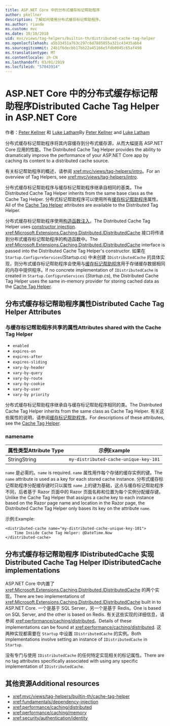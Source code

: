 ```yaml
---
title: ASP.NET Core 中的分布式缓存标记帮助程序
author: pkellner
description: 了解如何使用分布式缓存标记帮助程序。
ms.author: riande
ms.custom: mvc
ms.date: 10/10/2018
uid: mvc/views/tag-helpers/builtin-th/distributed-cache-tag-helper
ms.openlocfilehash: a5b33451a763c297c6d7885855a321c43435abb4
ms.sourcegitcommit: 24b1f6decbb17bb22a45166e5fdb0845c65af498
ms.translationtype: MT
ms.contentlocale: zh-CN
ms.lasthandoff: 03/01/2019
ms.locfileid: "57043914"
---
```

# <a name="distributed-cache-tag-helper-in-aspnet-core"></a><span data-ttu-id="a5567-103">ASP.NET Core 中的分布式缓存标记帮助程序</span><span class="sxs-lookup"><span data-stu-id="a5567-103">Distributed Cache Tag Helper in ASP.NET Core</span></span>

<span data-ttu-id="a5567-104">作者：[Peter Kellner](http://peterkellner.net) 和 [Luke Latham](https://github.com/guardrex)</span><span class="sxs-lookup"><span data-stu-id="a5567-104">By [Peter Kellner](http://peterkellner.net) and [Luke Latham](https://github.com/guardrex)</span></span>

<span data-ttu-id="a5567-105">分布式缓存标记帮助程序将其内容缓存到分布式缓存源，从而大幅提高 ASP.NET Core 应用的性能。</span><span class="sxs-lookup"><span data-stu-id="a5567-105">The Distributed Cache Tag Helper provides the ability to dramatically improve the performance of your ASP.NET Core app by caching its content to a distributed cache source.</span></span>

<span data-ttu-id="a5567-106">有关标记帮助程序的概述，请参阅 <xref:mvc/views/tag-helpers/intro>。</span><span class="sxs-lookup"><span data-stu-id="a5567-106">For an overview of Tag Helpers, see <xref:mvc/views/tag-helpers/intro>.</span></span>

<span data-ttu-id="a5567-107">分布式缓存标记帮助程序与缓存标记帮助程序继承自相同的基类。</span><span class="sxs-lookup"><span data-stu-id="a5567-107">The Distributed Cache Tag Helper inherits from the same base class as the Cache Tag Helper.</span></span> <span data-ttu-id="a5567-108">分布式标记帮助程序可以使用所有[缓存标记帮助程序](xref:mvc/views/tag-helpers/builtin-th/cache-tag-helper)属性。</span><span class="sxs-lookup"><span data-stu-id="a5567-108">All of the [Cache Tag Helper](xref:mvc/views/tag-helpers/builtin-th/cache-tag-helper) attributes are available to the Distributed Tag Helper.</span></span>

<span data-ttu-id="a5567-109">分布式缓存标记帮助程序使用[构造函数注入](xref:fundamentals/dependency-injection#constructor-injection-behavior)。</span><span class="sxs-lookup"><span data-stu-id="a5567-109">The Distributed Cache Tag Helper uses [constructor injection](xref:fundamentals/dependency-injection#constructor-injection-behavior).</span></span> <span data-ttu-id="a5567-110"><xref:Microsoft.Extensions.Caching.Distributed.IDistributedCache> 接口将传递到分布式缓存标记帮助程序的构造函数中。</span><span class="sxs-lookup"><span data-stu-id="a5567-110">The <xref:Microsoft.Extensions.Caching.Distributed.IDistributedCache> interface is passed into the Distributed Cache Tag Helper's constructor.</span></span> <span data-ttu-id="a5567-111">如果在 `Startup.ConfigureServices`(Startup.cs) 中未创建 `IDistributedCache` 的具体实现，则分布式缓存标记帮助程序会使用与[缓存标记帮助程序](xref:mvc/views/tag-helpers/builtin-th/cache-tag-helper)用于存储缓存数据相同的内存中提供程序。</span><span class="sxs-lookup"><span data-stu-id="a5567-111">If no concrete implementation of `IDistributedCache` is created in `Startup.ConfigureServices` (*Startup.cs*), the Distributed Cache Tag Helper uses the same in-memory provider for storing cached data as the [Cache Tag Helper](xref:mvc/views/tag-helpers/builtin-th/cache-tag-helper).</span></span>

## <a name="distributed-cache-tag-helper-attributes"></a><span data-ttu-id="a5567-112">分布式缓存标记帮助程序属性</span><span class="sxs-lookup"><span data-stu-id="a5567-112">Distributed Cache Tag Helper Attributes</span></span>

### <a name="attributes-shared-with-the-cache-tag-helper"></a><span data-ttu-id="a5567-113">与缓存标记帮助程序共享的属性</span><span class="sxs-lookup"><span data-stu-id="a5567-113">Attributes shared with the Cache Tag Helper</span></span>

* `enabled`
* `expires-on`
* `expires-after`
* `expires-sliding`
* `vary-by-header`
* `vary-by-query`
* `vary-by-route`
* `vary-by-cookie`
* `vary-by-user`
* `vary-by priority`

<span data-ttu-id="a5567-114">分布式缓存标记帮助程序继承自与缓存标记帮助程序相同的类。</span><span class="sxs-lookup"><span data-stu-id="a5567-114">The Distributed Cache Tag Helper inherits from the same class as Cache Tag Helper.</span></span> <span data-ttu-id="a5567-115">有关这些属性的说明，请参阅[缓存标记帮助程序](xref:mvc/views/tag-helpers/builtin-th/cache-tag-helper)。</span><span class="sxs-lookup"><span data-stu-id="a5567-115">For descriptions of these attributes, see the [Cache Tag Helper](xref:mvc/views/tag-helpers/builtin-th/cache-tag-helper).</span></span>

### <a name="name"></a><span data-ttu-id="a5567-116">name</span><span class="sxs-lookup"><span data-stu-id="a5567-116">name</span></span>

| <span data-ttu-id="a5567-117">属性类型</span><span class="sxs-lookup"><span data-stu-id="a5567-117">Attribute Type</span></span> | <span data-ttu-id="a5567-118">示例</span><span class="sxs-lookup"><span data-stu-id="a5567-118">Example</span></span>                               |
| -------------- | ------------------------------------- |
| <span data-ttu-id="a5567-119">String</span><span class="sxs-lookup"><span data-stu-id="a5567-119">String</span></span>         | `my-distributed-cache-unique-key-101` |

<span data-ttu-id="a5567-120">`name` 是必需的。</span><span class="sxs-lookup"><span data-stu-id="a5567-120">`name` is required.</span></span> <span data-ttu-id="a5567-121">`name` 属性用作每个存储的缓存实例的键。</span><span class="sxs-lookup"><span data-stu-id="a5567-121">The `name` attribute is used as a key for each stored cache instance.</span></span> <span data-ttu-id="a5567-122">分布式缓存标记帮助程序分配缓存键时只以属性 `name` 上的键为基础，这点与缓存标记帮助程序不同，后者基于 Razor 页面中的 Razor 页面名称和位置为每个实例分配缓存键。</span><span class="sxs-lookup"><span data-stu-id="a5567-122">Unlike the Cache Tag Helper that assigns a cache key to each instance based on the Razor page name and location in the Razor page, the Distributed Cache Tag Helper only bases its key on the attribute `name`.</span></span>

<span data-ttu-id="a5567-123">示例:</span><span class="sxs-lookup"><span data-stu-id="a5567-123">Example:</span></span>

```cshtml
<distributed-cache name="my-distributed-cache-unique-key-101">
    Time Inside Cache Tag Helper: @DateTime.Now
</distributed-cache>
```

## <a name="distributed-cache-tag-helper-idistributedcache-implementations"></a><span data-ttu-id="a5567-124">分布式缓存标记帮助程序 IDistributedCache 实现</span><span class="sxs-lookup"><span data-stu-id="a5567-124">Distributed Cache Tag Helper IDistributedCache implementations</span></span>

<span data-ttu-id="a5567-125">ASP.NET Core 中内置了 <xref:Microsoft.Extensions.Caching.Distributed.IDistributedCache> 的两个实现。</span><span class="sxs-lookup"><span data-stu-id="a5567-125">There are two implementations of <xref:Microsoft.Extensions.Caching.Distributed.IDistributedCache> built in to ASP.NET Core.</span></span> <span data-ttu-id="a5567-126">一个是基于 SQL Server，另一个是基于 Redis。</span><span class="sxs-lookup"><span data-stu-id="a5567-126">One is based on SQL Server, and the other is based on Redis.</span></span> <span data-ttu-id="a5567-127">有关这些实现的详细信息，请参阅 <xref:performance/caching/distributed>。</span><span class="sxs-lookup"><span data-stu-id="a5567-127">Details of these implementations can be found at <xref:performance/caching/distributed>.</span></span> <span data-ttu-id="a5567-128">这两种实现都需要在 `Startup` 中设置 `IDistributedCache` 的实例。</span><span class="sxs-lookup"><span data-stu-id="a5567-128">Both implementations involve setting an instance of `IDistributedCache` in `Startup`.</span></span>

<span data-ttu-id="a5567-129">没有专门与使用 `IDistributedCache` 的任何特定实现相关的标记属性。</span><span class="sxs-lookup"><span data-stu-id="a5567-129">There are no tag attributes specifically associated with using any specific implementation of `IDistributedCache`.</span></span>

## <a name="additional-resources"></a><span data-ttu-id="a5567-130">其他资源</span><span class="sxs-lookup"><span data-stu-id="a5567-130">Additional resources</span></span>

* <xref:mvc/views/tag-helpers/builtin-th/cache-tag-helper>
* <xref:fundamentals/dependency-injection>
* <xref:performance/caching/distributed>
* <xref:performance/caching/memory>
* <xref:security/authentication/identity>
